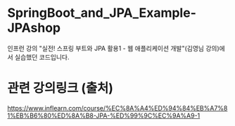 # SpringBoot_and_JPA_Example-JPAshop
인프런 강의 "실전! 스프링 부트와 JPA 활용1 - 웹 애플리케이션 개발"(김영님 강의)에서 실습했던 코드입니다.

# 관련 강의링크 (출처)
https://www.inflearn.com/course/%EC%8A%A4%ED%94%84%EB%A7%81%EB%B6%80%ED%8A%B8-JPA-%ED%99%9C%EC%9A%A9-1
